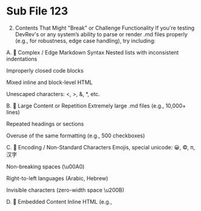 # Sub File 123
2. Contents That Might "Break" or Challenge Functionality
If you're testing DevRev's or any system’s ability to parse or render .md files properly (e.g., for robustness, edge case handling), try including:

A. 🧪 Complex / Edge Markdown Syntax
Nested lists with inconsistent indentations

Improperly closed code blocks

Mixed inline and block-level HTML

Unescaped characters: <, >, &, *, etc.

B. 🧪 Large Content or Repetition
Extremely large .md files (e.g., 10,000+ lines)

Repeated headings or sections

Overuse of the same formatting (e.g., 500 checkboxes)

C. 🧪 Encoding / Non-Standard Characters
Emojis, special unicode: 😀, ©, π, 汉字

Non-breaking spaces (\u00A0)

Right-to-left languages (Arabic, Hebrew)

Invisible characters (zero-width space \u200B)

D. 🧪 Embedded Content
Inline HTML (e.g., <script>, <style>, <iframe>)

Base64 images:
![img](data:image/png;base64,...)

E. 🧪 Invalid Markdown
Broken image or link syntax

Unescaped HTML tags that might be misinterpreted as code

Mismatched or unclosed tags/code blocks

